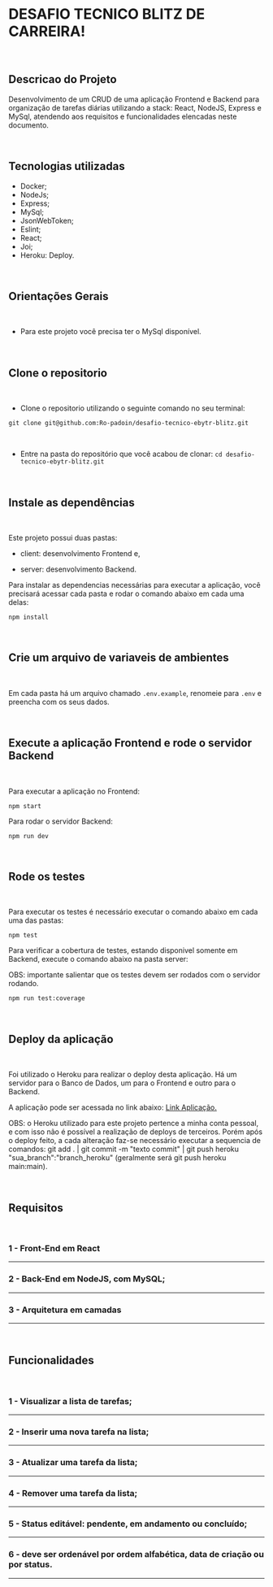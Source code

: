 # DESAFIO TECNICO BLITZ DE CARREIRA!

<br/>


## Descricao do Projeto

Desenvolvimento de um CRUD de uma aplicação Frontend e Backend para organização de tarefas diárias utilizando a stack: React, NodeJS, Express e MySql, atendendo aos requisitos e funcionalidades elencadas neste documento.

<br/>

## Tecnologias utilizadas

- Docker;
- NodeJs;
- Express;
- MySql;
- JsonWebToken;
- Eslint;
- React;
- Joi;
- Heroku: Deploy.

<br/>


## Orientações Gerais

<br/>

- Para este projeto você precisa ter o MySql disponível.

<br/>


## Clone o repositorio

<br/>

- Clone o repositorio utilizando o seguinte comando no seu terminal:

`git clone git@github.com:Ro-padoin/desafio-tecnico-ebytr-blitz.git`

<br/>

- Entre na pasta do repositório que você acabou de clonar:
`cd desafio-tecnico-ebytr-blitz.git`

<br/>


## Instale as dependências

<br/>

Este projeto possui duas pastas:

- client: desenvolvimento Frontend e,

 - server: desenvolvimento Backend. 

Para instalar as dependencias necessárias para executar a aplicação, você precisará acessar cada pasta e rodar o comando abaixo em cada uma delas:

`npm install`

<br/>


## Crie um arquivo de variaveis de ambientes

<br/>

Em cada pasta há um arquivo chamado `.env.example`, renomeie para `.env` e preencha com os seus dados.

<br/>


## Execute a aplicação Frontend e rode o servidor Backend

<br/>

Para executar a aplicação no Frontend:

`npm start`


Para rodar o servidor Backend:

`npm run dev`

<br/>


## Rode os testes

<br/>

Para executar os testes é necessário executar o comando abaixo em cada uma das pastas:

`npm test`

Para verificar a cobertura de testes, estando disponivel somente em Backend, execute o comando abaixo na pasta server:

OBS: importante salientar que os  testes devem ser rodados com o servidor rodando.

`npm run test:coverage`

<br/>


## Deploy da aplicação

<br/>

Foi utilizado o Heroku para realizar o deploy desta aplicação. Há um servidor para o Banco de Dados, um para o Frontend e outro para o Backend. 

A aplicação pode ser acessada no link abaixo:
[Link Aplicação.](https://blitz-ebytr-frontend.herokuapp.com/)

OBS: o Heroku utilizado para este projeto pertence a minha conta pessoal, e com isso não é possível a realização de deploys de terceiros. Porém após o deploy feito, a cada alteração faz-se necessário executar a sequencia de comandos: git add . | git commit -m "texto commit" | git push heroku "sua_branch":"branch_heroku" (geralmente será git push heroku main:main).

<br/>


## Requisitos

<br/>

### 1 - Front-End em React

---

### 2 - Back-End em NodeJS, com MySQL;

---

### 3 - Arquitetura em camadas

---

<br/>


## Funcionalidades

<br/>

### 1 - Visualizar a lista de tarefas;

---

### 2 - Inserir uma nova tarefa na lista;

---

### 3 - Atualizar uma tarefa da lista;

---

### 4 - Remover uma tarefa da lista;

---

### 5 - Status editável: pendente, em andamento ou concluído;

---

### 6 - deve ser ordenável por ordem alfabética, data de criação ou por status.

---
